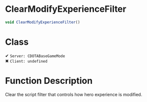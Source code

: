 # ClearModifyExperienceFilter
```js
void ClearModifyExperienceFilter()
```
# Class
✔ `Server: CDOTABaseGameMode`  
✖ `Client: undefined`  

# Function Description
Clear the script filter that controls how hero experience is modified.
